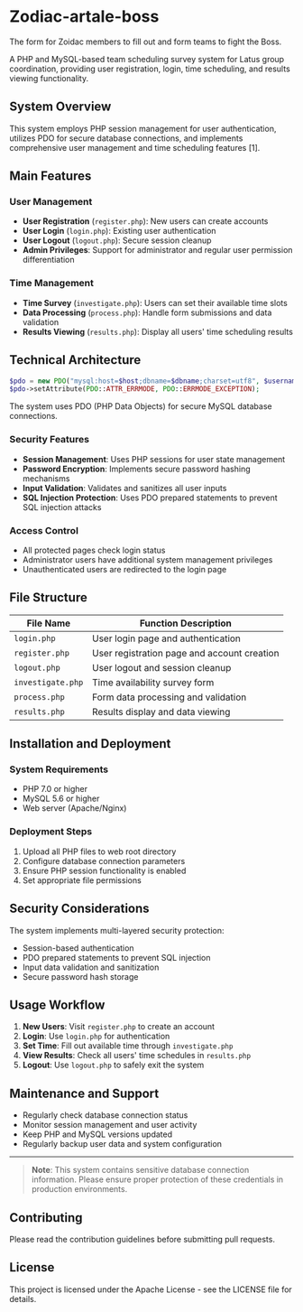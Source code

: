# Zodiac-artale-boss
The form for Zoidac members to fill out and form teams to fight the Boss.

A PHP and MySQL-based team scheduling survey system for Latus group coordination, providing user registration, login, time scheduling, and results viewing functionality.

## System Overview

This system employs PHP session management for user authentication, utilizes PDO for secure database connections, and implements comprehensive user management and time scheduling features [1].

## Main Features

### User Management

- **User Registration** (`register.php`): New users can create accounts
- **User Login** (`login.php`): Existing user authentication  
- **User Logout** (`logout.php`): Secure session cleanup
- **Admin Privileges**: Support for administrator and regular user permission differentiation

### Time Management

- **Time Survey** (`investigate.php`): Users can set their available time slots
- **Data Processing** (`process.php`): Handle form submissions and data validation
- **Results Viewing** (`results.php`): Display all users' time scheduling results

## Technical Architecture

```php
$pdo = new PDO("mysql:host=$host;dbname=$dbname;charset=utf8", $username, $password);
$pdo->setAttribute(PDO::ATTR_ERRMODE, PDO::ERRMODE_EXCEPTION);
```

The system uses PDO (PHP Data Objects) for secure MySQL database connections.

### Security Features

- **Session Management**: Uses PHP sessions for user state management
- **Password Encryption**: Implements secure password hashing mechanisms
- **Input Validation**: Validates and sanitizes all user inputs
- **SQL Injection Protection**: Uses PDO prepared statements to prevent SQL injection attacks 

### Access Control

- All protected pages check login status
- Administrator users have additional system management privileges
- Unauthenticated users are redirected to the login page

## File Structure

| File Name | Function Description |
|-----------|---------------------|
| `login.php` | User login page and authentication |
| `register.php` | User registration page and account creation |
| `logout.php` | User logout and session cleanup |
| `investigate.php` | Time availability survey form |
| `process.php` | Form data processing and validation |
| `results.php` | Results display and data viewing |

## Installation and Deployment

### System Requirements

- PHP 7.0 or higher
- MySQL 5.6 or higher
- Web server (Apache/Nginx)

### Deployment Steps

1. Upload all PHP files to web root directory
2. Configure database connection parameters
3. Ensure PHP session functionality is enabled
4. Set appropriate file permissions

## Security Considerations

The system implements multi-layered security protection:

- Session-based authentication
- PDO prepared statements to prevent SQL injection
- Input data validation and sanitization
- Secure password hash storage

## Usage Workflow

1. **New Users**: Visit `register.php` to create an account
2. **Login**: Use `login.php` for authentication
3. **Set Time**: Fill out available time through `investigate.php`
4. **View Results**: Check all users' time schedules in `results.php`
5. **Logout**: Use `logout.php` to safely exit the system

## Maintenance and Support

- Regularly check database connection status
- Monitor session management and user activity
- Keep PHP and MySQL versions updated
- Regularly backup user data and system configuration

---

> **Note**: This system contains sensitive database connection information. Please ensure proper protection of these credentials in production environments.

## Contributing

Please read the contribution guidelines before submitting pull requests.

## License

This project is licensed under the  Apache License - see the LICENSE file for details.







